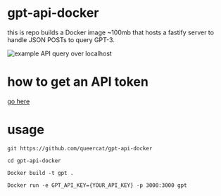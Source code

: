 # gpt-api-docker
this is repo builds a Docker image ~100mb that hosts a fastify server to handle JSON POSTs to query GPT-3.

![example API query over localhost](https://user-images.githubusercontent.com/22136781/216764304-d58cc7ec-bdfa-4be6-805e-1413db33a7b7.gif)

# how to get an API token
[go here](https://platform.openai.com/account/api-keys)

# usage

`git https://github.com/queercat/gpt-api-docker`

`cd gpt-api-docker`

`Docker build -t gpt .`

`Docker run -e GPT_API_KEY={YOUR_API_KEY} -p 3000:3000 gpt`
